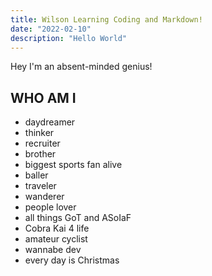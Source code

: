 ```yaml
---
title: Wilson Learning Coding and Markdown!
date: "2022-02-10"
description: "Hello World"
---
```


Hey I'm an absent-minded genius!

## WHO AM I

- daydreamer
- thinker
- recruiter
- brother
- biggest sports fan alive
- baller
- traveler
- wanderer
- people lover
- all things GoT and ASoIaF
- Cobra Kai 4 life
- amateur cyclist
- wannabe dev
- every day is Christmas

